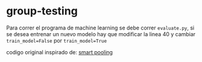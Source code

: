 # group-testing

Para correr el programa de machine learning se debe correr ```evaluate.py```, si se desea entrenar un nuevo modelo hay que modificar la linea 40 y cambiar ```train_model=False``` por ```train_model=True```


codigo original inspirado de: [smart pooling](https://github.com/BCV-Uniandes/Smart_Pooling_Scientific_Reports)
